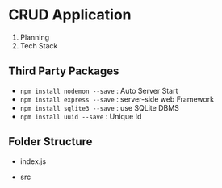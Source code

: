 # CRUD Application
1. Planning
2. Tech Stack

## Third Party Packages
* `npm install nodemon --save` : Auto Server Start
* `npm install express --save` : server-side web Framework
* `npm install sqlite3 --save` : use SQLite DBMS
* `npm install uuid --save` : Unique Id

## Folder Structure
- index.js
* src